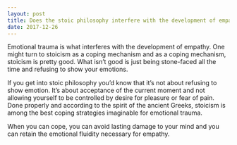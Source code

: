 ```yaml
---
layout: post
title: Does the stoic philosophy interfere with the development of empathy?
date: 2017-12-26
---
```


<p>Emotional trauma is what interferes with the development of empathy. One might turn to stoicism as a coping mechanism and as a coping mechanism, stoicism is pretty good. What isn’t good is just being stone-faced all the time and refusing to show your emotions.</p><p>If you get into stoic philosophy you’d know that it’s not about refusing to show emotion. It’s about acceptance of the current moment and not allowing yourself to be controlled by desire for pleasure or fear of pain. Done properly and according to the spirit of the ancient Greeks, stoicism is among the best coping strategies imaginable for emotional trauma.</p><p>When you can cope, you can avoid lasting damage to your mind and you can retain the emotional fluidity necessary for empathy.</p>
